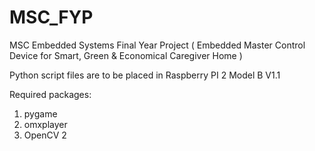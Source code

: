 # MSC_FYP
MSC Embedded Systems Final Year Project ( Embedded Master Control Device for Smart, Green &amp; Economical Caregiver Home )

Python script files are to be placed in Raspberry PI 2 Model B V1.1

Required packages:
1) pygame
2) omxplayer
3) OpenCV 2
